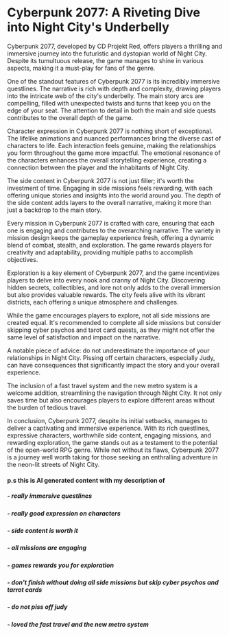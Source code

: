 # Cyberpunk 2077: A Riveting Dive into Night City's Underbelly

Cyberpunk 2077, developed by CD Projekt Red, offers players a thrilling and immersive journey into the futuristic and dystopian world of Night City. Despite its tumultuous release, the game manages to shine in various aspects, making it a must-play for fans of the genre.

One of the standout features of Cyberpunk 2077 is its incredibly immersive questlines. The narrative is rich with depth and complexity, drawing players into the intricate web of the city's underbelly. The main story arcs are compelling, filled with unexpected twists and turns that keep you on the edge of your seat. The attention to detail in both the main and side quests contributes to the overall depth of the game.

Character expression in Cyberpunk 2077 is nothing short of exceptional. The lifelike animations and nuanced performances bring the diverse cast of characters to life. Each interaction feels genuine, making the relationships you form throughout the game more impactful. The emotional resonance of the characters enhances the overall storytelling experience, creating a connection between the player and the inhabitants of Night City.

The side content in Cyberpunk 2077 is not just filler; it's worth the investment of time. Engaging in side missions feels rewarding, with each offering unique stories and insights into the world around you. The depth of the side content adds layers to the overall narrative, making it more than just a backdrop to the main story.

Every mission in Cyberpunk 2077 is crafted with care, ensuring that each one is engaging and contributes to the overarching narrative. The variety in mission design keeps the gameplay experience fresh, offering a dynamic blend of combat, stealth, and exploration. The game rewards players for creativity and adaptability, providing multiple paths to accomplish objectives.

Exploration is a key element of Cyberpunk 2077, and the game incentivizes players to delve into every nook and cranny of Night City. Discovering hidden secrets, collectibles, and lore not only adds to the overall immersion but also provides valuable rewards. The city feels alive with its vibrant districts, each offering a unique atmosphere and challenges.

While the game encourages players to explore, not all side missions are created equal. It's recommended to complete all side missions but consider skipping cyber psychos and tarot card quests, as they might not offer the same level of satisfaction and impact on the narrative.

A notable piece of advice: do not underestimate the importance of your relationships in Night City. Pissing off certain characters, especially Judy, can have consequences that significantly impact the story and your overall experience.

The inclusion of a fast travel system and the new metro system is a welcome addition, streamlining the navigation through Night City. It not only saves time but also encourages players to explore different areas without the burden of tedious travel.

In conclusion, Cyberpunk 2077, despite its initial setbacks, manages to deliver a captivating and immersive experience. With its rich questlines, expressive characters, worthwhile side content, engaging missions, and rewarding exploration, the game stands out as a testament to the potential of the open-world RPG genre. While not without its flaws, Cyberpunk 2077 is a journey well worth taking for those seeking an enthralling adventure in the neon-lit streets of Night City.

#### p.s this is AI generated content with my description of 
##### - really immersive questlines
##### - really good expression on characters
##### - side content is worth it
##### - all missions are engaging
##### - games rewards you for exploration
##### - don't finish without doing all side missions but skip cyber psychos and tarrot cards
##### - do not piss off judy
##### - loved the fast travel and the new metro system